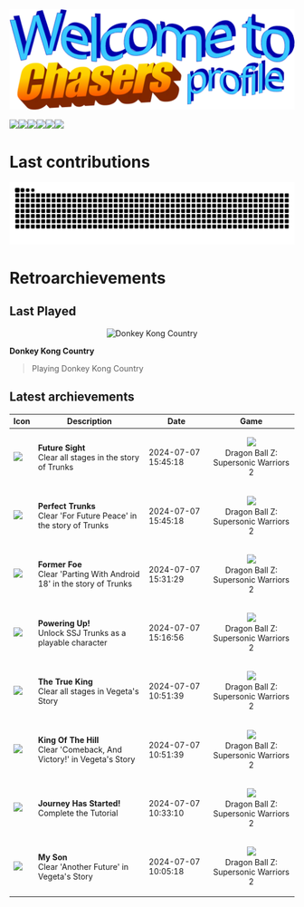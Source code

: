 <p align="center">
<img src="header.png">
</p>

<img src="https://api.visitorbadge.io/api/combined?path=https%3A%2F%2Fgithub.com%2FCryZo&label=Profile%20views%20(total%20%2F%20today)&countColor=%23ba68c8&style=flat" /><a href="https://retroachievements.org/user/CryZo"><img src="https://img.shields.io/badge/Retro_Archievements-1524-00C647" /></a><img src="https://img.shields.io/badge/TypeScript-3370B3" /><img src="https://img.shields.io/badge/Tailwind_CSS-35BEF8" /><img src="https://img.shields.io/badge/Vue.js-3AA676" /><img src="https://img.shields.io/badge/I_hate-WordPress-white?labelColor=ffffff&color=21759A" />
# Last contributions
<picture>
  <source media="(prefers-color-scheme: dark)" srcset="dist/github-snake-dark.svg" />
  <source media="(prefers-color-scheme: light)" srcset="dist/github-snake.svg" />
  <img alt="github-snake" src="dist/github-snake.svg" />
</picture>

# Retroarchievements
## Last Played
<p align="center">
<img alt='Donkey Kong Country' src='https://retroachievements.org/Images/060824.png'>
</p>

**Donkey Kong Country**
> Playing Donkey Kong Country
## Latest archievements
| Icon | Description | Date | Game |
| - | - | - | - |
| <img src='https://retroachievements.org/Badge/227091.png'> | **Future Sight** <br> Clear all stages in the story of Trunks | 2024-07-07 15:45:18 | <p align='center'><img height='48px' src='https://retroachievements.org/Images/054501.png'><br>Dragon Ball Z: Supersonic Warriors 2</p> |
| <img src='https://retroachievements.org/Badge/227089.png'> | **Perfect Trunks** <br> Clear 'For Future Peace' in the story of Trunks | 2024-07-07 15:45:18 | <p align='center'><img height='48px' src='https://retroachievements.org/Images/054501.png'><br>Dragon Ball Z: Supersonic Warriors 2</p> |
| <img src='https://retroachievements.org/Badge/227090.png'> | **Former Foe** <br> Clear 'Parting With Android 18' in the story of Trunks | 2024-07-07 15:31:29 | <p align='center'><img height='48px' src='https://retroachievements.org/Images/054501.png'><br>Dragon Ball Z: Supersonic Warriors 2</p> |
| <img src='https://retroachievements.org/Badge/227138.png'> | **Powering Up!** <br> Unlock SSJ Trunks as a playable character | 2024-07-07 15:16:56 | <p align='center'><img height='48px' src='https://retroachievements.org/Images/054501.png'><br>Dragon Ball Z: Supersonic Warriors 2</p> |
| <img src='https://retroachievements.org/Badge/227088.png'> | **The True King** <br> Clear all stages in Vegeta's Story | 2024-07-07 10:51:39 | <p align='center'><img height='48px' src='https://retroachievements.org/Images/054501.png'><br>Dragon Ball Z: Supersonic Warriors 2</p> |
| <img src='https://retroachievements.org/Badge/227086.png'> | **King Of The Hill** <br> Clear 'Comeback, And Victory!' in Vegeta's Story | 2024-07-07 10:51:39 | <p align='center'><img height='48px' src='https://retroachievements.org/Images/054501.png'><br>Dragon Ball Z: Supersonic Warriors 2</p> |
| <img src='https://retroachievements.org/Badge/227071.png'> | **Journey Has Started!** <br> Complete the Tutorial | 2024-07-07 10:33:10 | <p align='center'><img height='48px' src='https://retroachievements.org/Images/054501.png'><br>Dragon Ball Z: Supersonic Warriors 2</p> |
| <img src='https://retroachievements.org/Badge/227087.png'> | **My Son** <br> Clear 'Another Future' in Vegeta's Story | 2024-07-07 10:05:18 | <p align='center'><img height='48px' src='https://retroachievements.org/Images/054501.png'><br>Dragon Ball Z: Supersonic Warriors 2</p> |
